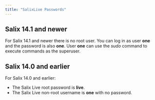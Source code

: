 ```yaml
---
title: "SalixLive Passwords"
---
```


## Salix 14.1 and newer

For Salix 14.1 and newer there is no root user. You can log in as user
**one** and the password is also **one**. User **one** can use the
*sudo* command to execute commands as the superuser.

## Salix 14.0 and earlier

For Salix 14.0 and earlier:
- The Salix Live root password is **live**.
- The Salix Live non-root username is **one** with no password.


